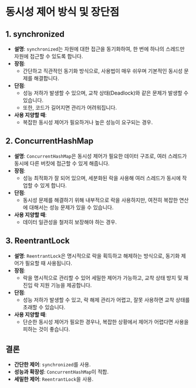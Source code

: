 # 동시성 제어 방식 및 장단점

## 1. synchronized
- **설명**: `synchronized`는 자원에 대한 접근을 동기화하여, 한 번에 하나의 스레드만 자원에 접근할 수 있도록 합니다.
- **장점**:
    - 간단하고 직관적인 동기화 방식으로, 사용법이 매우 쉬우며 기본적인 동시성 문제를 해결합니다.
- **단점**:
    - 성능 저하가 발생할 수 있으며, 교착 상태(Deadlock)와 같은 문제가 발생할 수 있습니다.
    - 또한, 코드가 길어지면 관리가 어려워집니다.
- **사용 지양할 때**:
    - 복잡한 동시성 제어가 필요하거나 높은 성능이 요구되는 경우.

## 2. ConcurrentHashMap
- **설명**: `ConcurrentHashMap`은 동시성 제어가 필요한 데이터 구조로, 여러 스레드가 동시에 다른 버킷에 접근할 수 있게 해줍니다.
- **장점**:
    - 성능 최적화가 잘 되어 있으며, 세분화된 락을 사용해 여러 스레드가 동시에 작업할 수 있게 합니다.
- **단점**:
    - 동시성 문제를 해결하기 위해 내부적으로 락을 사용하지만, 여전히 복잡한 연산에 대해서는 성능 문제가 있을 수 있습니다.
- **사용 지양할 때**:
    - 데이터 일관성을 철저히 보장해야 하는 경우.

## 3. ReentrantLock
- **설명**: `ReentrantLock`은 명시적으로 락을 획득하고 해제하는 방식으로, 동기화 제어가 필요할 때 사용됩니다.
- **장점**:
    - 락을 명시적으로 관리할 수 있어 세밀한 제어가 가능하고, 교착 상태 방지 및 재진입 락 지원 기능을 제공합니다.
- **단점**:
    - 성능 저하가 발생할 수 있고, 락 해제 관리가 어렵고, 잘못 사용하면 교착 상태를 초래할 수 있습니다.
- **사용 지양할 때**:
    - 단순한 동시성 제어가 필요한 경우나, 복잡한 상황에서 제어가 어렵다면 사용을 피하는 것이 좋습니다.

## 결론
- **간단한 제어**: `synchronized`를 사용.
- **성능과 확장성**: `ConcurrentHashMap`이 적합.
- **세밀한 제어**: `ReentrantLock`을 사용.
